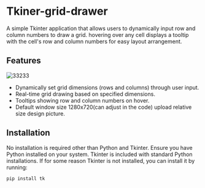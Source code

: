 # Tkiner-grid-drawer
A simple Tkinter application that allows users to dynamically input row and column numbers to draw a grid. hovering over any cell displays a tooltip with the cell's row and column numbers for easy layout arrangement.
## Features


![33233](https://github.com/einsteinfantasy/Tkiner-grid-drawer/assets/39145111/5bf45aab-1e6e-481e-ba2f-24c8bbd7ef23)



- Dynamically set grid dimensions (rows and columns) through user input.
- Real-time grid drawing based on specified dimensions.
- Tooltips showing row and column numbers on hover.
- Default window size 1280x720(can adjust in the code) upload relative size design picture.

## Installation

No installation is required other than Python and Tkinter. Ensure you have Python installed on your system. Tkinter is included with standard Python installations. If for some reason Tkinter is not installed, you can install it by running:

```bash
pip install tk
